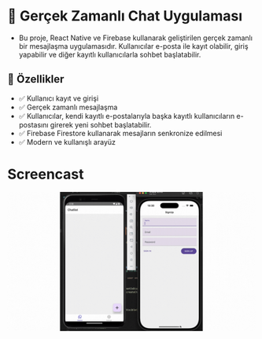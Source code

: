 # 📱 Gerçek Zamanlı Chat Uygulaması
- Bu proje, React Native ve Firebase kullanarak geliştirilen gerçek zamanlı bir mesajlaşma uygulamasıdır. Kullanıcılar e-posta ile kayıt olabilir, giriş yapabilir ve diğer kayıtlı kullanıcılarla sohbet başlatabilir.


## 🚀 Özellikler
- ✅ Kullanıcı kayıt ve girişi
- ✅ Gerçek zamanlı mesajlaşma
- ✅ Kullanıcılar, kendi kayıtlı e-postalarıyla başka kayıtlı kullanıcıların e-postasını girerek yeni sohbet başlatabilir.
- ✅ Firebase Firestore kullanarak mesajların senkronize edilmesi
- ✅ Modern ve kullanışlı arayüz

# Screencast
<img src="screen.gif">